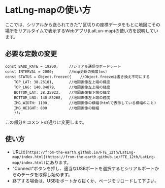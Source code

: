# LatLng-mapの使い方
ここでは、シリアルから送られてきた","区切りの座標データをもとに地図にその場所をリアルタイムで表示するWebアプリ(LatLun-map)の使い方を説明しています。
## 必要な定数の変更
```
const BAUD_RATE = 19200;     //シリアル通信のボードレート
const INTERVAL = 2000;       //map更新の頻度(ms)
const STATUS = Object.freeze({    //Object.freezeは書き換え不可にする
    TOP_LAT: 38.26101,       //地図画像左上端の緯度
    TOP_LNG: 140.84879,      //地図画像左上端の経度
    BOTTOM_LAT: 38.25923,    //地図画像右下端の緯度
    BOTTOM_LNG: 140.85268,   //地図画像左上端の経度
    IMG_WIDTH: 1100,         //地図画像の横幅(htmlで表示している横幅のこと)
    IMG_HEIGHT: 800          //地図画像の縦幅
    });
```
この部分をコメントの通りに変更します。
## 使い方
* URLは`[https://from-the-earth.github.io/FTE_12th/LatLng-map/index.html](https://from-the-earth.github.io/FTE_12th/LatLng-map/index.html)`にあります。
* "Connect"ボタンを押し、適当なUSBポートを選択するとシリアルポートからのデータを取得し始めます。
* 終了する場合は、USBをポートから抜くか、ページをリロードして下さい。
